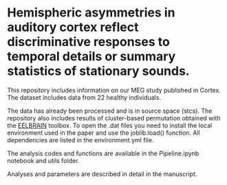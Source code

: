 # Hemispheric asymmetries in auditory cortex reflect discriminative responses to temporal details or summary statistics of stationary sounds.

This repository includes information on our MEG study published in Cortex.
The dataset includes data from 22 healthy individuals. 

The data has already been processed and is in source space (stcs). The repository also includes results of cluster-based permutation obtained with the [EELBRAIN](https://eelbrain.readthedocs.io/en/stable/) toolbox. 
To open the .dat files you need to install the local environment used in the paper and use the joblib.load() function. 
All dependencies are listed in the environment.yml file.

The analysis codes and functions are available in the Pipeline.ipynb notebook and utils folder.

Analyses and parameters are described in detail in the manuscript.
